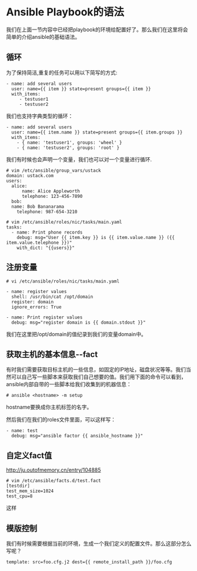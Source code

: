 # Ansible Playbook的语法

我们在上面一节内容中已经把playbook的环境给配置好了。那么我们在这里将会简单的介绍ansible的基础语法。

## 循环

为了保持简洁,重复的任务可以用以下简写的方式:

```
- name: add several users
  user: name={{ item }} state=present groups={{ item }}
  with_items:
     - testuser1
     - testuser2
```

我们也支持字典类型的循环：

```
- name: add several users
  user: name={{ item.name }} state=present groups={{ item.groups }}
  with_items:
    - { name: 'testuser1', groups: 'wheel' }
    - { name: 'testuser2', groups: 'root' }
```

我们有时候也会声明一个变量，我们也可以对一个变量进行循环.

```
# vim /etc/ansible/group_vars/ustack
domain: ustack.com
users:
  alice:
      name: Alice Appleworth
      telephone: 123-456-7890
  bob:
  name: Bob Bananarama
    telephone: 987-654-3210

# vim /etc/ansible/roles/nic/tasks/main.yaml
tasks:
  - name: Print phone records
    debug: msg="User {{ item.key }} is {{ item.value.name }} ({{ item.value.telephone }})"
    with_dict: "{{users}}"
```

## 注册变量

```
# vi /etc/ansible/roles/nic/tasks/main.yaml

- name: register values
  shell: /usr/bin/cat /opt/domain
  register: domain
  ignore_errors: True

- name: Print register values
  debug: msg="register domain is {{ domain.stdout }}"
```

我们在这里把/opt/domain的值纪录到我们的变量domain中。

## 获取主机的基本信息--fact

有时我们需要获取目标主机的一些信息，如固定的IP地址，磁盘状况等等。我们当然可以自己写一些脚本来获取我们自己想要的值。我们用下面的命令可以看到，ansible内部自带的一些脚本给我们收集到的机器信息：

```
# ansible <hostname> -m setup
```

hostname要换成你主机标签的名字。

然后我们在我们的roles文件里面，可以这样写：

```
- name: test
  debug: msg="ansible factor {{ ansible_hostname }}"
```

## 自定义fact值

http://ju.outofmemory.cn/entry/104885

```
# vim /etc/ansible/facts.d/test.fact
[testdir]
test_mem_size=1024
test_cpu=8
```

这样

## 模版控制

我们有时候需要根据当前的环境，生成一个我们定义的配置文件。那么这部分怎么写呢？

```
template: src=foo.cfg.j2 dest={{ remote_install_path }}/foo.cfg
```



